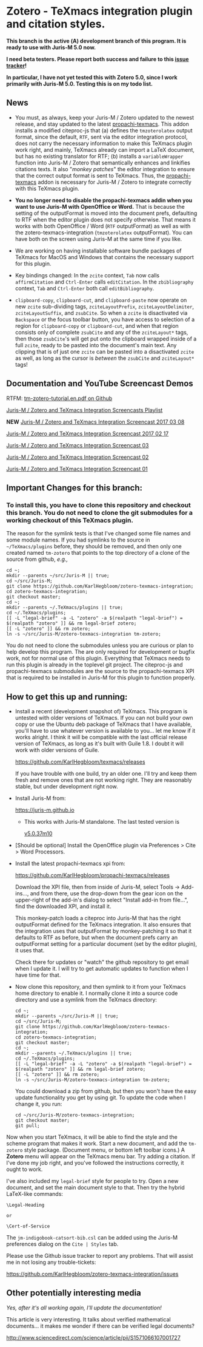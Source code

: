 # Zotero - TeXmacs integration plugin and citation styles. #

__This branch is the active (Α) development branch of this program. It is ready to use with Juris-M 5.0 now.__

__I need beta testers. Please report both success and failure to this [issue tracker](https://github.com/KarlHegbloom/zotero-texmacs-integration/issues)!__

__In particular, I have not yet tested this with Zotero 5.0, since I work primarily with Juris-M 5.0. Testing this is on my todo list.__

## News ##

* You must, as always, keep your Juris-M / Zotero updated to the newest release, and stay updated to the latest [propachi-texmacs](https://github.com/KarlHegbloom/propachi-texmacs/releases). This addon installs a modified citeproc-js that (a) defines the `tmzoterolatex` output format, since the default, `RTF`, sent via the editor integration protocol, does not carry the necessary information to make this TeXmacs plugin work right, and mainly, TeXmacs already can import a LaTeX document, but has no existing translator for RTF; (b) installs a `variableWrapper` function into Juris-M / Zotero that semantically enhances and linkifies citations texts. It also "_monkey patches_" the editor integration to ensure that the correct output format is sent to TeXmacs. Thus, the [propachi-texmacs](https://github.com/KarlHegbloom/propachi-texmacs/releases) addon is necessary for Juris-M / Zotero to integrate correctly with this TeXmacs plugin.

* __You no longer need to disable the propachi-texmacs addin when you want to use Juris-M with OpenOffice or Word.__ That is because the setting of the outputFormat is moved into the document prefs, defaulting to RTF when the editor plugin does not specify otherwise. That means it works with both OpenOffice / Word (`RTF` outputFormat) as well as with the zotero-texmacs-integration (`tmzoterolatex` outputFormat). You can have both on the screen using Juris-M at the same time if you like.

* We are working on having installable software bundle packages of TeXmacs for MacOS and Windows that contains the necessary support for this plugin.

* Key bindings changed: In the `zcite` context, `Tab` now calls `affirmCitation` and `Ctrl-Enter` calls `editCitation`. In the `zbibliography` context, `Tab` and `Ctrl-Enter` both call `editBibliography`.

* `clipboard-copy`, `clipboard-cut`, and `clipboard-paste` now operate on new `zcite` sub-dividing tags, `zciteLayoutPrefix`, `zciteLayoutDelimiter`, `zciteLayoutSuffix`, and `zsubCite`. So when a `zcite` is disactivated via `Backspace` or the focus toolbar button, you have access to selection of a region for `clipboard-copy` or `clipboard-cut`, and when that region consists only of complete `zsubCite` and any of the `zciteLayout*` tags, then those `zsubCite`'s will get put onto the clipboard wrapped inside of a full `zcite`, ready to be pasted into the document's main text. Any clipping that is of just one `zcite` can be pasted into a disactivated `zcite` as well, as long as the cursor is *between* the `zsubCite` and `zciteLayout*` tags!


## Documentation and YouTube Screencast Demos ##

RTFM: [tm-zotero-tutorial.en.pdf on Github](https://github.com/KarlHegbloom/zotero-texmacs-integration/blob/master/doc/tm-zotero-tutorial.en.pdf)


[Juris-M / Zotero and TeXmacs Integration Screencasts Playlist](https://www.youtube.com/playlist?list=PLN9Ht5SDLPrbPHHyRvTK7bw1awqTsllWy)

__NEW__ [Juris-M / Zotero and TeXmacs Integration Screencast 2017 03 08](https://www.youtube.com/watch?v=iQXlESwdYwE&index=1&list=PLN9Ht5SDLPrbPHHyRvTK7bw1awqTsllWy&t=195s)

[Juris-M / Zotero and TeXmacs Integration Screencast 2017 02 17](https://www.youtube.com/watch?v=5Fy1Mw0GSKQ&index=1&list=PLN9Ht5SDLPrbPHHyRvTK7bw1awqTsllWy)

[Juris-M / Zotero and TeXmacs Integration Screencast 03](https://www.youtube.com/watch?v=LAjLk7rDGi8&index=1&list=PLN9Ht5SDLPrbPHHyRvTK7bw1awqTsllWy)

[Juris-M / Zotero and TeXmacs Integration Screencast 02](https://www.youtube.com/watch?v=74tzA2OCu4I&index=2&list=PLN9Ht5SDLPrbPHHyRvTK7bw1awqTsllWy)

[Juris-M / Zotero and TeXmacs Integration Screencast 01](https://www.youtube.com/watch?v=ZhOton-p3T8&index=1&list=PLN9Ht5SDLPrbPHHyRvTK7bw1awqTsllWy)


## Important Changes for this branch: ##

### To install this, you have to clone this repository and checkout this branch. You do not need to clone the git submodules for a working checkout of this TeXmacs plugin. ###

The reason for the symlink tests is that I've changed some file names and some
module names. If you had symlinks to the source in `~/TeXmacs/plugins` before,
they should be removed, and then only one created named `tm-zotero` that points
to the top directory of a clone of the source from github, *e.g.,*

    cd ~;
    mkdir --parents ~/src/Juris-M || true;
    cd ~/src/Juris-M;
    git clone https://github.com/KarlHegbloom/zotero-texmacs-integration;
    cd zotero-texmacs-integration;
    git checkout master;
    cd ~;
    mkdir --parents ~/.TeXmacs/plugins || true;
    cd ~/.TeXmacs/plugins;
    [[ -L "legal-brief" -a -L "zotero" -a $(realpath "legal-brief") = $(realpath "zotero" ]] && rm legal-brief zotero;
    [[ -L "zotero" ]] && rm zotero;
    ln -s ~/src/Juris-M/zotero-texmacs-integration tm-zotero;

You do not need to clone the submodules unless you are curious or plan to help
develop this program. The are only required for development or bugfix work, not
for normal use of this plugin. Everything that TeXmacs needs to run this plugin
is already in the toplevel git project. The citeproc-js and propachi-texmacs
submodules are the source to the propachi-texmacs XPI that is required to be
installed in Juris-M for this plugin to function properly.


## How to get this up and running: ##

  * Install a recent (development snapshot of) TeXmacs. This program
    is untested with older versions of TeXmacs. If you can not build
    your own copy or use the Ubuntu deb package of TeXmacs that I have
    available, you'll have to use whatever version is available to
    you... let me know if it works alright. I think it will be
    compatible with the last official release version of TeXmacs, as
    long as it's built with Guile 1.8. I doubt it will work with older
    versions of Guile.

    https://github.com/KarlHegbloom/texmacs/releases

    If you have trouble with one build, try an older one. I'll try and
    keep them fresh and remove ones that are not working right. They
    are reasonably stable, but under development right now.

  * Install Juris-M from:

    https://juris-m.github.io

    * This works with Juris-M standalone. The last tested version is

      [v5.0.37m10](https://our.law.nagoya-u.ac.jp/download/client/Jurism-5.0.37m10_linux-x86_64.tar.bz2)

  * [Should be optional] Install the OpenOffice plugin via Preferences > Cite > Word Processors.

  * Install the latest propachi-texmacs xpi from:

    https://github.com/KarlHegbloom/propachi-texmacs/releases
    
    Download the XPI file, then from inside of Juris-M, select Tools ->
    Add-ins..., and from there, use the drop-down from the gear icon on the
    upper-right of the add-in's dialog to select "Install add-in from file...",
    find the downloaded XPI, and install it.

    This monkey-patch loads a citeproc into Juris-M that has the right
    outputFormat defined for the TeXmacs integration. It also ensures that the
    integration uses that outputFormat by monkey-patching it so that it
    defaults to RTF as before, but when the document prefs carry an
    outputFormat setting for a particular document (set by the editor plugin),
    it uses that.

    Check there for updates or "watch" the github repository to get email when
    I update it. I will try to get automatic updates to function when I have
    time for that.

  * Now clone this repository, and then symlink to it from your
    TeXmacs home directory to enable it. I normally clone it into a
    source code directory and use a symlink from the TeXmacs
    directory:

        cd ~;
        mkdir --parents ~/src/Juris-M || true;
        cd ~/src/Juris-M;
        git clone https://github.com/KarlHegbloom/zotero-texmacs-integration;
        cd zotero-texmacs-integration;
        git checkout master;
        cd ~;
        mkdir --parents ~/.TeXmacs/plugins || true;
        cd ~/.TeXmacs/plugins;
        [[ -L "legal-brief" -a -L "zotero" -a $(realpath "legal-brief") = $(realpath "zotero" ]] && rm legal-brief zotero;
        [[ -L "zotero" ]] && rm zotero;
        ln -s ~/src/Juris-M/zotero-texmacs-integration tm-zotero;

    You could download a zip from github, but then you won't have the
    easy update functionality you get by using git. To update the code
    when I change it, you run:

        cd ~/src/Juris-M/zotero-texmacs-integration;
        git checkout master;
        git pull;

Now when you start TeXmacs, it will be able to find the style and the
scheme program that makes it work. Start a new document, and add the
`tm-zotero` style package. (Document menu, or bottom left toolbar
icons.) A **Zotero** menu will appear on the TeXmacs menu bar. Try
adding a citation. If I've done my job right, and you've followed the
instructions correctly, it ought to work.

I've also included my `legal-brief` style for people to try. Open a
new document, and set the main document style to that. Then try the
hybrid LaTeX-like commands:

    \Legal-Heading

    or

    \Cert-of-Service

The `jm-indigobook-catsort-bib.csl` can be added using the Juris-M preferences
dialog on the `Cite | Styles` tab.

Please use the Github issue tracker to report any problems. That will
assist me in not losing any trouble-tickets:

https://github.com/KarlHegbloom/zotero-texmacs-integration/issues


## Other potentially interesting media ##

*Yes, after it's all working again, I'll update the documentation!*

This article is very interesting. It talks about verified mathematical
documents... it makes me wonder if there can be verified legal documents?

http://www.sciencedirect.com/science/article/pii/S1571066107001727
